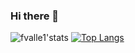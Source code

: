 ### Hi there 👋

![fvalle1'stats](https://github-readme-stats.vercel.app/api?username=fvalle1&theme=dark&show_icons=true&count_private=true&hide=contribs)
[![Top Langs](https://github-readme-stats.vercel.app/api/top-langs/?username=fvalle1&langs_count=50&theme=dark&hide=jupyter%20notebook,Mathematica,html,css,tex,objective-c%2B%2B&layout=compact&langs_count=10)](https://github.com/anuraghazra/github-readme-stats)


<!--
**fvalle1/fvalle1** is a ✨ _special_ ✨ repository because its `README.md` (this file) appears on your GitHub profile.

Here are some ideas to get you started:

- 🔭 I’m currently working on ...
- 🌱 I’m currently learning ...
- 👯 I’m looking to collaborate on ...
- 🤔 I’m looking for help with ...
- 💬 Ask me about ...
- 📫 How to reach me: ...
- 😄 Pronouns: ...
- ⚡ Fun fact: ...
-->
